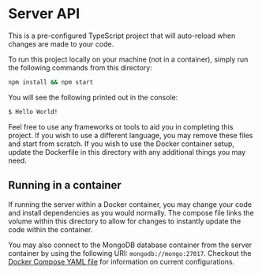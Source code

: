 # Server API

This is a pre-configured TypeScript project that will auto-reload when changes are made to your code.

To run this project locally on your machine (not in a container), simply run the following commands from this directory:

```bash
npm install && npm start
```

You will see the following printed out in the console:

```bash
$ Hello World!
```

Feel free to use any frameworks or tools to aid you in completing this project. If you wish to use a different language, you may remove these files and start from scratch. If you wish to use the Docker container setup, update the Dockerfile in this directory with any additional things you may need.

## Running in a container

If running the server within a Docker container, you may change your code and install dependencies as you would normally. The compose file links the volume within this directory to allow for changes to instantly update the code within the container.

You may also connect to the MongoDB database container from the server container by using the following URI: `mongodb://mongo:27017`. Checkout the [Docker Compose YAML file](../docker-compose.yml) for information on current configurations.
